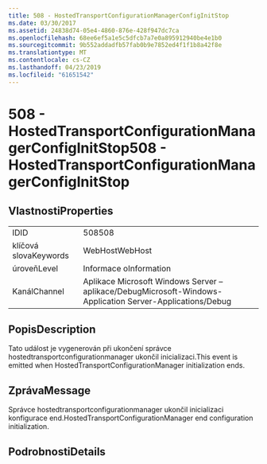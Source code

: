 ```yaml
---
title: 508 - HostedTransportConfigurationManagerConfigInitStop
ms.date: 03/30/2017
ms.assetid: 24838d74-05e4-4860-876e-428f947dc7ca
ms.openlocfilehash: 68ee6ef5a1e5c5dfcb7a7e0a895912940be4e1b0
ms.sourcegitcommit: 9b552addadfb57fab0b9e7852ed4f1f1b8a42f8e
ms.translationtype: MT
ms.contentlocale: cs-CZ
ms.lasthandoff: 04/23/2019
ms.locfileid: "61651542"
---
```

# <a name="508---hostedtransportconfigurationmanagerconfiginitstop"></a><span data-ttu-id="f1afe-102">508 - HostedTransportConfigurationManagerConfigInitStop</span><span class="sxs-lookup"><span data-stu-id="f1afe-102">508 - HostedTransportConfigurationManagerConfigInitStop</span></span>
## <a name="properties"></a><span data-ttu-id="f1afe-103">Vlastnosti</span><span class="sxs-lookup"><span data-stu-id="f1afe-103">Properties</span></span>  
  
|||  
|-|-|  
|<span data-ttu-id="f1afe-104">ID</span><span class="sxs-lookup"><span data-stu-id="f1afe-104">ID</span></span>|<span data-ttu-id="f1afe-105">508</span><span class="sxs-lookup"><span data-stu-id="f1afe-105">508</span></span>|  
|<span data-ttu-id="f1afe-106">klíčová slova</span><span class="sxs-lookup"><span data-stu-id="f1afe-106">Keywords</span></span>|<span data-ttu-id="f1afe-107">WebHost</span><span class="sxs-lookup"><span data-stu-id="f1afe-107">WebHost</span></span>|  
|<span data-ttu-id="f1afe-108">úroveň</span><span class="sxs-lookup"><span data-stu-id="f1afe-108">Level</span></span>|<span data-ttu-id="f1afe-109">Informace o</span><span class="sxs-lookup"><span data-stu-id="f1afe-109">Information</span></span>|  
|<span data-ttu-id="f1afe-110">Kanál</span><span class="sxs-lookup"><span data-stu-id="f1afe-110">Channel</span></span>|<span data-ttu-id="f1afe-111">Aplikace Microsoft Windows Server – aplikace/Debug</span><span class="sxs-lookup"><span data-stu-id="f1afe-111">Microsoft-Windows-Application Server-Applications/Debug</span></span>|  
  
## <a name="description"></a><span data-ttu-id="f1afe-112">Popis</span><span class="sxs-lookup"><span data-stu-id="f1afe-112">Description</span></span>  
 <span data-ttu-id="f1afe-113">Tato událost je vygenerován při ukončení správce hostedtransportconfigurationmanager ukončil inicializaci.</span><span class="sxs-lookup"><span data-stu-id="f1afe-113">This event is emitted when HostedTransportConfigurationManager initialization ends.</span></span>  
  
## <a name="message"></a><span data-ttu-id="f1afe-114">Zpráva</span><span class="sxs-lookup"><span data-stu-id="f1afe-114">Message</span></span>  
 <span data-ttu-id="f1afe-115">Správce hostedtransportconfigurationmanager ukončil inicializaci konfigurace end.</span><span class="sxs-lookup"><span data-stu-id="f1afe-115">HostedTransportConfigurationManager end configuration initialization.</span></span>  
  
## <a name="details"></a><span data-ttu-id="f1afe-116">Podrobnosti</span><span class="sxs-lookup"><span data-stu-id="f1afe-116">Details</span></span>
